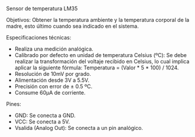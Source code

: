 Sensor de temperatura LM35

Objetivos: Obtener la temperatura ambiente y la temperatura corporal de la madre, esto último cuando sea indicado en el sistema.

Especificaciones técnicas:
* Realiza una medición analógica.
* Calibrado por defecto en unidad de temperatura Celsius (ºC): Se debe realizar la transformación del voltaje recibido en Celsius, lo cual implica aplicar la siguiente fórmula: Temperatura = (Valor * 5 * 100) / 1024.
* Resolución de 10mV por grado.
* Alimentación desde 3V a 5.5V.
* Precisión con error de ± 0.5 ºC.
* Consume 60μA de corriente.

Pines:
* GND: Se conecta a GND.
* VCC: Se conecta a 5V.
* Vsalida (Analog Out): Se conecta a un pin analógico.
